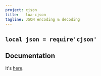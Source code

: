 ```yaml
---
project: cjson
title:   lua-cjson
tagline: JSON encoding & decoding
---
```


## `local json = require'cjson'`

## Documentation

It's [here](http://www.kyne.com.au/~mark/software/lua-cjson-manual.html#_api_functions).
